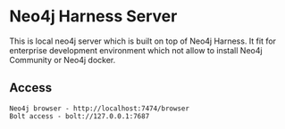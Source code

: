 # Neo4j Harness Server
This is local neo4j server which is built on top of Neo4j Harness. 
It fit for enterprise development environment which not allow to install Neo4j Community or Neo4j docker.

## Access
```text
Neo4j browser - http://localhost:7474/browser
Bolt access - bolt://127.0.0.1:7687
```